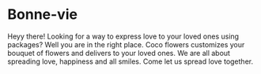 # Bonne-vie
Heyy there! Looking for a way to express love to your loved ones using packages? Well you are in the right place. Coco flowers customizes your bouquet of flowers and delivers to your loved ones. We are all about spreading love, happiness and all smiles. Come let us spread love together.

